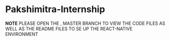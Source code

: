 # Pakshimitra-Internship

**NOTE**
PLEASE OPEN THE , MASTER BRANCH TO VIEW THE CODE FILES AS WELL AS THE README FILES TO SE UP THE REACT-NATIVE ENVIRONMENT
